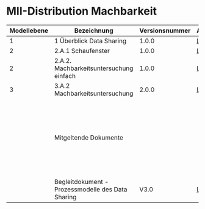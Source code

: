 # MII-Distribution Machbarkeit

|Modellebene|Bezeichnung|Versionsnummer|Ablageort|Bemerkungen|
|-----------|-----------|--------------|---------|-----------|
| 1         | 1 Überblick Data Sharing| 1.0.0| [Link](https://tmfev.sharepoint.com/:b:/r/sites/tmf/mi-i/Taskforce%20Prozessmodelle/03%20Modelle/01%20Modellebene%201/1%20%C3%9Cberblick%20Data%20Sharing.pdf?csf=1&web=1&e=JeCa6H)| |
| 2         | 2.A.1 Schaufenster| 1.0.0| [Link](https://tmfev.sharepoint.com/:b:/r/sites/tmf/mi-i/Taskforce%20Prozessmodelle/03%20Modelle/02%20Modellebene%202/2.A.1%20Schaufenster.pdf?csf=1&web=1&e=esXJCg)| |
| 2 | 2.A.2. Machbarkeitsuntersuchung einfach| 1.0.0| [Link](https://tmfev.sharepoint.com/:b:/r/sites/tmf/mi-i/Taskforce%20Prozessmodelle/03%20Modelle/02%20Modellebene%202/2.A.2%20Machbarkeitsuntersuchung_einfach.pdf?csf=1&web=1&e=6sFz1x)| |
| 3| 3.A.2 Machbarkeitsuntersuchung| 2.0.0| [Link](https://tmfev.sharepoint.com/:b:/r/sites/tmf/mi-i/Taskforce%20Prozessmodelle/03%20Modelle/03%20Modellebene%203/Arbeitsversionen/3.A.2%20Machbarkeitsanfragen.pdf?csf=1&web=1&e=NKAkNE)| Modell in Bearbeitung|
| | Mitgeltende Dokumente| | | Die aufeglisteten Dokumente dienen als Grundlage für die erstellen Prozessmodelle, ohne Garantie auf Vollständigkeit| 
| | Begleitdokument - Prozessmodelle des Data Sharing| V3.0| [Link](https://tmfev.sharepoint.com/:b:/r/sites/tmf/mi-i/Taskforce%20Prozessmodelle/03%20Modelle/00%20Begleitdokument%20und%20Prozesslandkarte/Begleitdokument%20-%20Prozessmodelle%20des%20Data%20Sharing%20V3.0.pdf?csf=1&web=1&e=t5Do6f)| |
